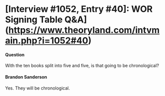 # [Interview #1052, Entry #40]: WOR Signing Table Q&A](https://www.theoryland.com/intvmain.php?i=1052#40)

#### Question

With the ten books split into five and five, is that going to be chronological?

#### Brandon Sanderson

Yes. They will be chronological.

